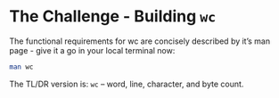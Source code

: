 # The Challenge - Building `wc`

The functional requirements for wc are concisely described by it’s man page - give it a go in your local terminal now:
```sh
man wc
```
The TL/DR version is: `wc` – word, line, character, and byte count.
